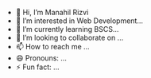 - 👋 Hi, I’m Manahil Rizvi
- 👀 I’m interested in Web Development...
- 🌱 I’m currently learning BSCS...
- 💞️ I’m looking to collaborate on ...
- 📫 How to reach me ...
- 😄 Pronouns: ...
- ⚡ Fun fact: ...

<!---
L1F23BSCS0276/L1F23BSCS0276 is a ✨ special ✨ repository because its `README.md` (this file) appears on your GitHub profile.
You can click the Preview link to take a look at your changes.
--->
